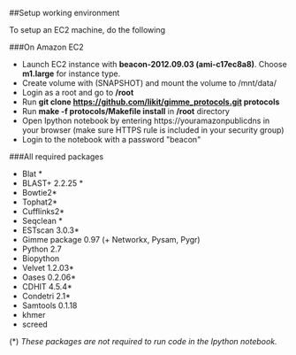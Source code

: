 ##Setup working environment

To setup an EC2 machine, do the following

###On Amazon EC2
+ Launch EC2 instance with **beacon-2012.09.03 (ami-c17ec8a8)**. Choose **m1.large** for instance type.
+ Create volume with (SNAPSHOT) and mount the volume to /mnt/data/
+ Login as a root and go to **/root**
+ Run **git clone https://github.com/likit/gimme_protocols.git protocols**
+ Run **make -f protocols/Makefile install** in **/root** directory
+ Open Ipython notebook by entering https://youramazonpublicdns in your browser (make sure HTTPS rule is included in your security group)
+ Login to the notebook with a password "beacon"

###All required packages

+ Blat *
+ BLAST+ 2.2.25 *
+ Bowtie2*
+ Tophat2*
+ Cufflinks2*
+ Seqclean *
+ ESTscan 3.0.3*
+ Gimme package 0.97 (+ Networkx, Pysam, Pygr)
+ Python 2.7
+ Biopython
+ Velvet 1.2.03*
+ Oases 0.2.06*
+ CDHIT 4.5.4*
+ Condetri 2.1*
+ Samtools 0.1.18
+ khmer
+ screed

(*) _These packages are not required to run code in the Ipython notebook._
